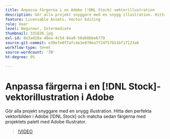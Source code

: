 ```yaml
---
title: Anpassa färgerna i en Adobe [!DNL Stock] vektorillustration
description: Gör alla projekt snyggare med en snygg illustration. Hitta den perfekta vektorbilden i Adobe [!DNL Stock] och matcha sedan färgerna med projektets palett med Adobe Illustrator
feature: Licensable Assets, Vector Editing
role: User
level: Beginner, Intermediate
thumbnail: 331826.jpg
exl-id: 8e3ad18a-48ea-4c5d-8ea0-50ab0bbe6779
source-git-commit: e39efe0f7afc4e3e970ea7f2df57b51bf17123a6
workflow-type: tm+mt
source-wordcount: '70'
ht-degree: 0%

---
```


# Anpassa färgerna i en [!DNL Stock]-vektorillustration i Adobe

Gör alla projekt snyggare med en snygg illustration. Hitta den perfekta vektorbilden i Adobe [!DNL Stock] och matcha sedan färgerna med projektets palett med Adobe Illustrator.

>[!VIDEO](https://video.tv.adobe.com/v/331826?hidetitle=true)
